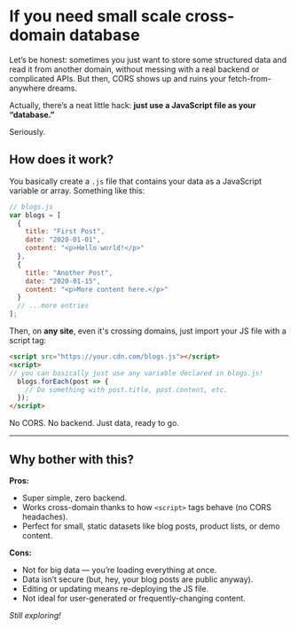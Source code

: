 
# If you need small scale cross-domain database

Let’s be honest: sometimes you just want to store some structured data and read it from another domain, without messing with a real backend or complicated APIs. But then, CORS shows up and ruins your fetch-from-anywhere dreams.

Actually, there’s a neat little hack: **just use a JavaScript file as your “database.”** 

Seriously.

## How does it work?

You basically create a `.js` file that contains your data as a JavaScript variable or array. Something like this:

```js
// blogs.js
var blogs = [
  {
    title: "First Post",
    date: "2020-01-01",
    content: "<p>Hello world!</p>"
  },
  {
    title: "Another Post",
    date: "2020-01-15",
    content: "<p>More content here.</p>"
  }
  // ...more entries
];
```

Then, on **any site**, even it's crossing domains, just import your JS file with a script tag:

```html
<script src="https://your.cdn.com/blogs.js"></script>
<script>
// you can basically just use any variable declared in blogs.js!
  blogs.forEach(post => {
    // Do something with post.title, post.content, etc.
  });
</script>
```

No CORS. No backend. Just data, ready to go.

---

## Why bother with this?

**Pros:**

* Super simple, zero backend.
* Works cross-domain thanks to how `<script>` tags behave (no CORS headaches).
* Perfect for small, static datasets like blog posts, product lists, or demo content.

**Cons:**

* Not for big data — you’re loading everything at once.
* Data isn’t secure (but, hey, your blog posts are public anyway).
* Editing or updating means re-deploying the JS file.
* Not ideal for user-generated or frequently-changing content.

*Still exploring!*

<script src="../widgets/a11y-m-customized.js"></script>
<script src="../js/ctrlCode.js"></script>

